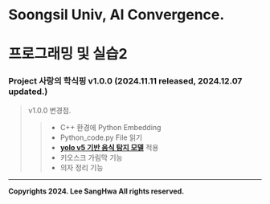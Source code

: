 # Soongsil Univ, AI Convergence.
# 프로그래밍 및 실습2
### Project 사랑의 학식핑 v1.0.0 (2024.11.11 released, 2024.12.07 updated.)
> v1.0.0 변경점.
>> + C++ 환경에 Python Embedding
>> + Python_code.py File 읽기
>> + **[yolo v5 기반 음식 탐지 모델](https://github.com/skylake2002/Yolo_FoodDeteced)** 적용
>> + 키오스크 가림막 기능
>> + 의자 정리 기능

<hr/>

__Copyrights 2024. Lee SangHwa All rights reserved.__